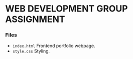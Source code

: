# WEB DEVELOPMENT GROUP ASSIGNMENT
### Files
- <code>index.html</code> Frontend portfolio webpage.
- <code>style.css</code> Styling.